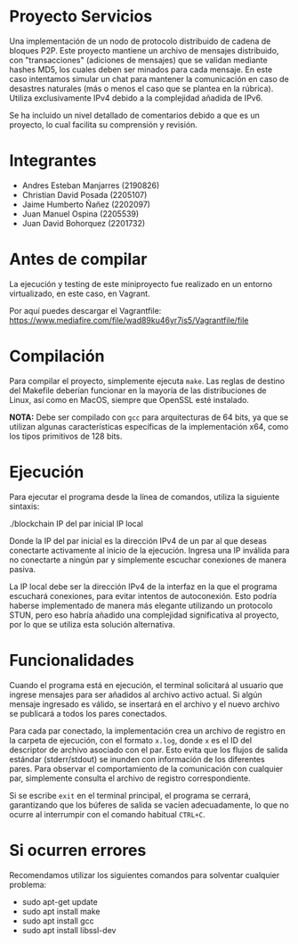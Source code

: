 # Proyecto Servicios

Una implementación de un nodo de protocolo distribuido de cadena de bloques P2P. Este proyecto mantiene un archivo de mensajes distribuido, con "transacciones" (adiciones de mensajes) que se validan mediante hashes MD5, los cuales deben ser minados para cada mensaje. En este caso intentamos simular un chat para mantener la comunicación en caso de desastres naturales (más o menos el caso que se plantea en la rúbrica). Utiliza exclusivamente IPv4 debido a la complejidad añadida de IPv6.

Se ha incluido un nivel detallado de comentarios debido a que es un proyecto, lo cual facilita su comprensión y revisión.

# Integrantes

- Andres Esteban Manjarres (2190826)
- Christian David Posada (2205107)
- Jaime Humberto Ñañez (2202097)
- Juan Manuel Ospina (2205539)
- Juan David Bohorquez (2201732)

# Antes de compilar

La ejecución y testing de este miniproyecto fue realizado en un entorno virtualizado, en este caso, en Vagrant.

Por aquí puedes descargar el Vagrantfile: https://www.mediafire.com/file/wad89ku46yr7is5/Vagrantfile/file

# Compilación

Para compilar el proyecto, simplemente ejecuta `make`. Las reglas de destino del Makefile deberían funcionar en la mayoría de las distribuciones de Linux, así como en MacOS, siempre que OpenSSL esté instalado.

**NOTA:** Debe ser compilado con `gcc` para arquitecturas de 64 bits, ya que se utilizan algunas características específicas de la implementación x64, como los tipos primitivos de 128 bits.

# Ejecución

Para ejecutar el programa desde la línea de comandos, utiliza la siguiente sintaxis:

./blockchain IP del par inicial IP local

Donde la IP del par inicial es la dirección IPv4 de un par al que deseas conectarte activamente al inicio de la ejecución. Ingresa una IP inválida para no conectarte a ningún par y simplemente escuchar conexiones de manera pasiva.

La IP local debe ser la dirección IPv4 de la interfaz en la que el programa escuchará conexiones, para evitar intentos de autoconexión. Esto podría haberse implementado de manera más elegante utilizando un protocolo STUN, pero eso habría añadido una complejidad significativa al proyecto, por lo que se utiliza esta solución alternativa.

# Funcionalidades

Cuando el programa está en ejecución, el terminal solicitará al usuario que ingrese mensajes para ser añadidos al archivo activo actual. Si algún mensaje ingresado es válido, se insertará en el archivo y el nuevo archivo se publicará a todos los pares conectados.

Para cada par conectado, la implementación crea un archivo de registro en la carpeta de ejecución, con el formato `x.log`, donde `x` es el ID del descriptor de archivo asociado con el par. Esto evita que los flujos de salida estándar (stderr/stdout) se inunden con información de los diferentes pares. Para observar el comportamiento de la comunicación con cualquier par, simplemente consulta el archivo de registro correspondiente.

Si se escribe `exit` en el terminal principal, el programa se cerrará, garantizando que los búferes de salida se vacíen adecuadamente, lo que no ocurre al interrumpir con el comando habitual `CTRL+C`.

# Si ocurren errores

Recomendamos utilizar los siguientes comandos para solventar cualquier problema:

- sudo apt-get update 
- sudo apt install make
- sudo apt install gcc
- sudo apt install libssl-dev




